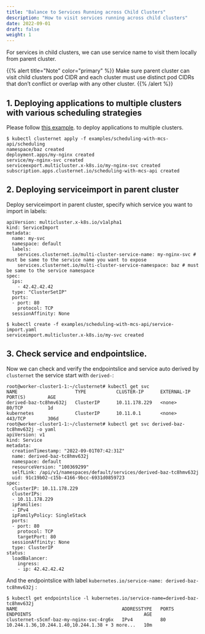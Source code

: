 ```yaml
---
title: "Balance to Services Running across Child Clusters"
description: "How to visit services running across child clusters"
date: 2022-09-01
draft: false
weight: 1
---
```


For services in child clusters, we can use service name to visit them locally from parent cluster.

{{% alert title="Note" color="primary" %}}
Make sure parent cluster can visit child clusters pod CIDR and each cluster must use distinct pod CIDRs 
that don’t conflict or overlap with any other cluster.
{{% /alert %}}

## 1. Deploying applications to multiple clusters with various scheduling strategies

Please follow [this example](../../multi-cluster-apps/replication-scheduling-to-multiple-clusters). to deploy applications to multiple clusters.

```shell
$ kubectl clusternet apply -f examples/scheduling-with-mcs-api/scheduling
namespace/baz created
deployment.apps/my-nginx created
service/my-nginx-svc created
serviceexport.multicluster.x-k8s.io/my-nginx-svc created
subscription.apps.clusternet.io/scheduling-with-mcs-api created
```


## 2. Deploying serviceimport in parent cluster
Deploy serviceimport in parent cluster, specify which service you want to import in labels:
```shell
apiVersion: multicluster.x-k8s.io/v1alpha1
kind: ServiceImport
metadata:
  name: my-svc
  namespace: default
  labels:
    services.clusternet.io/multi-cluster-service-name: my-nginx-svc # must be same to the service name you want to expose
    services.clusternet.io/multi-cluster-service-namespace: baz # must be same to the service namespace
spec:
  ips:
    - 42.42.42.42
  type: "ClusterSetIP"
  ports:
  - port: 80
    protocol: TCP
  sessionAffinity: None
```
```shell
$ kubectl create -f examples/scheduling-with-mcs-api/service-import.yaml
serviceimport.multicluster.x-k8s.io/my-svc created
```
## 3. Check service and endpointslice.
Now we can check and verify the endpointslice and service auto derived by `clusternet` the service start with `derived-`:

```shell
root@worker-cluster1-1:~/clusternet# kubectl get svc 
NAME                     TYPE           CLUSTER-IP      EXTERNAL-IP    PORT(S)        AGE
derived-baz-tc8hmv632j   ClusterIP      10.11.178.229   <none>         80/TCP         1d
kubernetes               ClusterIP      10.11.0.1       <none>         443/TCP        306d
root@worker-cluster1-1:~/clusternet# kubectl get svc derived-baz-tc8hmv632j -o yaml
apiVersion: v1
kind: Service
metadata:
  creationTimestamp: "2022-09-01T07:42:31Z"
  name: derived-baz-tc8hmv632j
  namespace: default
  resourceVersion: "100369299"
  selfLink: /api/v1/namespaces/default/services/derived-baz-tc8hmv632j
  uid: 91c19b02-c15b-4166-9bcc-6931d0859723
spec:
  clusterIP: 10.11.178.229
  clusterIPs:
  - 10.11.178.229
  ipFamilies:
  - IPv4
  ipFamilyPolicy: SingleStack
  ports:
  - port: 80
    protocol: TCP
    targetPort: 80
  sessionAffinity: None
  type: ClusterIP
status:
  loadBalancer:
    ingress:
    - ip: 42.42.42.42
```
And the endpointslice with label `kubernetes.io/service-name: derived-baz-tc8hmv632j` :
```shell
$ kubectl get endpointslice -l kubernetes.io/service-name=derived-baz-tc8hmv632j
NAME                                      ADDRESSTYPE   PORTS   ENDPOINTS                                         AGE
clusternet-s5cmf-baz-my-nginx-svc-4rg6x   IPv4          80      10.244.1.36,10.244.1.40,10.244.1.38 + 3 more...   10m
```